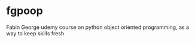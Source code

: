 # fgpoop
Fabin George udemy course on python object oriented programming, as a way to keep skills fresh

